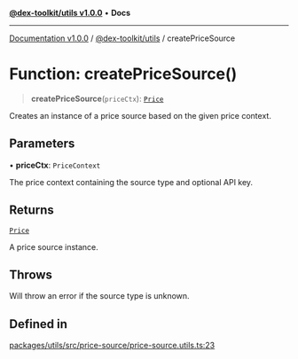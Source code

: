 [**@dex-toolkit/utils v1.0.0**](../README.md) • **Docs**

***

[Documentation v1.0.0](../../../packages.md) / [@dex-toolkit/utils](../README.md) / createPriceSource

# Function: createPriceSource()

> **createPriceSource**(`priceCtx`): [`Price`](../classes/Price.md)

Creates an instance of a price source based on the given price context.

## Parameters

• **priceCtx**: `PriceContext`

The price context containing the source type and optional API key.

## Returns

[`Price`](../classes/Price.md)

A price source instance.

## Throws

Will throw an error if the source type is unknown.

## Defined in

[packages/utils/src/price-source/price-source.utils.ts:23](https://github.com/niZmosis/dex-toolkit/blob/3d8b41b44787b30fbea5de3ab4737662ffb61bc8/packages/utils/src/price-source/price-source.utils.ts#L23)
